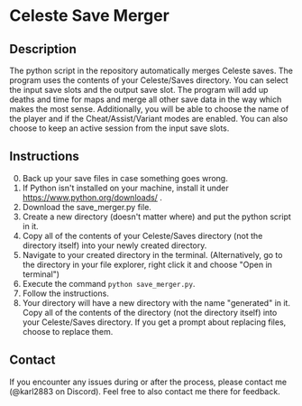 # Celeste Save Merger
## Description
The python script in the repository automatically merges Celeste saves. The program uses the contents of your Celeste/Saves directory. You can select the input save slots and the output save slot. The program will add up deaths and time for maps and merge all other save data in the way which makes the most sense. Additionally, you will be able to choose the name of the player and if the Cheat/Assist/Variant modes are enabled. You can also choose to keep an active session from the input save slots.
## Instructions
0. Back up your save files in case something goes wrong.
1. If Python isn't installed on your machine, install it under https://www.python.org/downloads/ .
2. Download the save_merger.py file.
3. Create a new directory (doesn't matter where) and put the python script in it.
4. Copy all of the contents of your Celeste/Saves directory (not the directory itself) into your newly created directory.
5. Navigate to your created directory in the terminal. (Alternatively, go to the directory in your file explorer, right click it and choose "Open in terminal")
6. Execute the command `python save_merger.py`.
7. Follow the instructions.
8. Your directory will have a new directory with the name "generated" in it. Copy all of the contents of the directory (not the directory itself) into your Celeste/Saves directory. If you get a prompt about replacing files, choose to replace them.
## Contact
If you encounter any issues during or after the process, please contact me (@karl2883 on Discord). Feel free to also contact me there for feedback.
